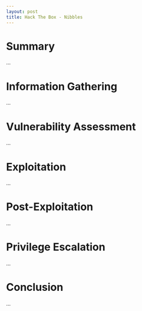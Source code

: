 ```yaml
---
layout: post
title: Hack The Box - Nibbles
---
```


# Summary

...

# Information Gathering

...

# Vulnerability Assessment

...

# Exploitation

...

# Post-Exploitation

...

# Privilege Escalation

...

# Conclusion

...
